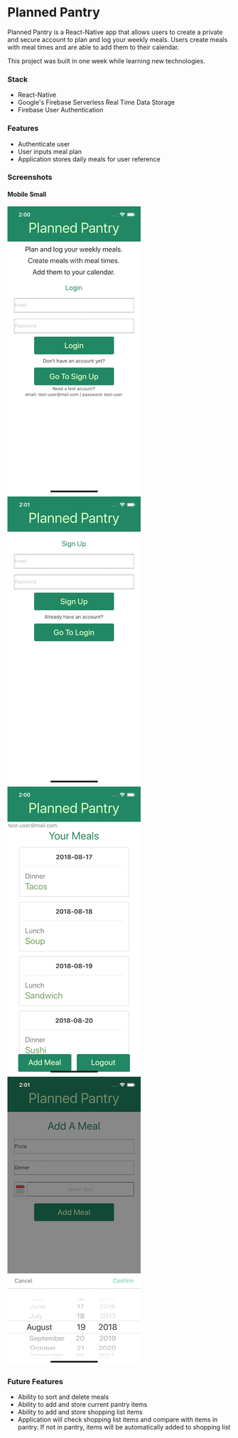 # Planned Pantry

Planned Pantry is a React-Native app that allows users to create a private and secure account to plan and log your weekly meals. Users create meals with meal times and are able to add them to their calendar.

This project was built in one week while learning new technologies.

### Stack
-	React-Native
- Google's Firebase Serverless Real Time Data Storage
-	Firebase User Authentication

### Features

* Authenticate user
* User inputs meal plan
* Application stores daily meals for user reference 


### Screenshots

#### Mobile Small

![Mobile Small Login Page](https://github.com/LeReiver/planned-pantry/blob/master/components/images/login.png?raw=true "Mobile Small  Login Page")
![Mobile Small Sign Up Page](https://github.com/LeReiver/planned-pantry/blob/master/components/images/signup.png?raw=true "Mobile Small  Sign Up Page")
![Mobile Small Meals Page](https://github.com/LeReiver/planned-pantry/blob/master/components/images/meals.png?raw=true "Mobile Small Meals Page")
![Mobile Small Add Meal Page](https://github.com/LeReiver/planned-pantry/blob/master/components/images/add-meal.png?raw=true "Mobile Small  Add Meal Page")


### Future Features

* Ability to sort and delete meals
* Ability to add and store current pantry items
* Ability to add and store shopping list items 
* Application will check shopping list items and compare with items in pantry. If not in pantry, items will be automatically added to shopping list

